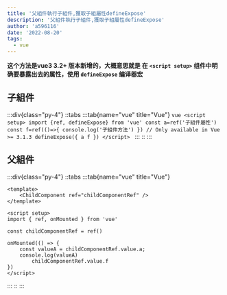 ```yaml
---
title: '父組件執行子組件,獲取子組屬性defineExpose'
description: '父組件執行子組件,獲取子組屬性defineExpose'
author: 'a596116'
date: '2022-08-20'
tags: 
  - vue
---
```

**这个方法是vue3 3.2+ 版本新增的，大概意思就是 在 `<script setup>` 组件中明确要暴露出去的属性，使用 `defineExpose` 编译器宏**
## 子組件

:::div{class="py-4"}
  ::tabs
    :::tab{name="vue" title="Vue"}
      ```vue
      <script setup>
      import {ref, defineExpose} from 'vue'
      const a=ref('子組件屬性')
      const f=ref(()=>{
      console.log('子組件方法')
      })
      // Only available in Vue >= 3.1.3
      defineExpose({
          a
          f
      })
      </script>
      ```
      :::
  ::
:::

## 父組件

:::div{class="py-4"}
  ::tabs
    :::tab{name="vue" title="Vue"}
```vue
<template>
    <ChildComponent ref="childComponentRef" />
</template>

<script setup>
import { ref, onMounted } from 'vue'

const childComponentRef = ref()

onMounted(() => {
    const valueA = childComponentRef.value.a;
    console.log(valueA)
		childComponentRef.value.f
})
</script>
```
:::
  ::
:::